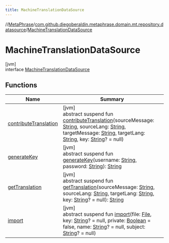 ```yaml
---
title: MachineTranslationDataSource
---
```

//[MetaPhrase](../../../index.html)/[com.github.diegoberaldin.metaphrase.domain.mt.repository.datasource](../index.html)/[MachineTranslationDataSource](index.html)



# MachineTranslationDataSource



[jvm]\
interface [MachineTranslationDataSource](index.html)



## Functions


| Name | Summary |
|---|---|
| [contributeTranslation](contribute-translation.html) | [jvm]<br>abstract suspend fun [contributeTranslation](contribute-translation.html)(sourceMessage: [String](https://kotlinlang.org/api/latest/jvm/stdlib/kotlin/-string/index.html), sourceLang: [String](https://kotlinlang.org/api/latest/jvm/stdlib/kotlin/-string/index.html), targetMessage: [String](https://kotlinlang.org/api/latest/jvm/stdlib/kotlin/-string/index.html), targetLang: [String](https://kotlinlang.org/api/latest/jvm/stdlib/kotlin/-string/index.html), key: [String](https://kotlinlang.org/api/latest/jvm/stdlib/kotlin/-string/index.html)? = null) |
| [generateKey](generate-key.html) | [jvm]<br>abstract suspend fun [generateKey](generate-key.html)(username: [String](https://kotlinlang.org/api/latest/jvm/stdlib/kotlin/-string/index.html), password: [String](https://kotlinlang.org/api/latest/jvm/stdlib/kotlin/-string/index.html)): [String](https://kotlinlang.org/api/latest/jvm/stdlib/kotlin/-string/index.html) |
| [getTranslation](get-translation.html) | [jvm]<br>abstract suspend fun [getTranslation](get-translation.html)(sourceMessage: [String](https://kotlinlang.org/api/latest/jvm/stdlib/kotlin/-string/index.html), sourceLang: [String](https://kotlinlang.org/api/latest/jvm/stdlib/kotlin/-string/index.html), targetLang: [String](https://kotlinlang.org/api/latest/jvm/stdlib/kotlin/-string/index.html), key: [String](https://kotlinlang.org/api/latest/jvm/stdlib/kotlin/-string/index.html)? = null): [String](https://kotlinlang.org/api/latest/jvm/stdlib/kotlin/-string/index.html) |
| [import](import.html) | [jvm]<br>abstract suspend fun [import](import.html)(file: [File](https://docs.oracle.com/javase/8/docs/api/java/io/File.html), key: [String](https://kotlinlang.org/api/latest/jvm/stdlib/kotlin/-string/index.html)? = null, private: [Boolean](https://kotlinlang.org/api/latest/jvm/stdlib/kotlin/-boolean/index.html) = false, name: [String](https://kotlinlang.org/api/latest/jvm/stdlib/kotlin/-string/index.html)? = null, subject: [String](https://kotlinlang.org/api/latest/jvm/stdlib/kotlin/-string/index.html)? = null) |

